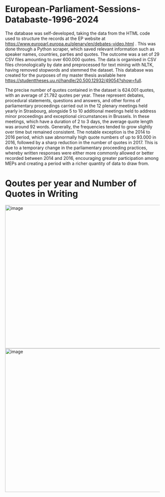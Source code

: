 # European-Parliament-Sessions-Databaste-1996-2024

The database was self-developed, taking the data from the HTML code used to structure the records at the EP website at https://www.europarl.europa.eu/plenary/en/debates-video.html . This was done through a Python scraper, which saved relevant information such as speaker names, countries, parties and quotes. The outcome was a set of 29 CSV files amounting to over 600.000 quotes. The data is organised in CSV files chronologically by date and preprocessed for text mining with NLTK, having removed stopwords and stemmed the dataset. This database was created for the purposes of my master thesis available here https://studenttheses.uu.nl/handle/20.500.12932/49054?show=full. 

The precise number of quotes contained in the dataset is 624.001 quotes, with an average of 21.782 quotes per year. These represent debates, procedural statements, questions and answers, and other forms of parliamentary proceedings carried out in the 12 plenary meetings held yearly in Strasbourg, alongside 5 to 10 additional meetings held to address minor proceedings and exceptional circumstances in Brussels. In these meetings, which have a duration of 2 to 3 days, the average quote length was around 92 words. Generally, the frequencies tended to grow slightly over time but remained consistent. The notable exception is the 2014 to 2016 period, which saw abnormally high quote numbers of up to 93.000 in 2016, followed by a sharp reduction in the number of quotes in 2017. This is due to a temporary change in the parliamentary proceeding practices, whereby written responses were either more commonly allowed or better recorded between 2014 and 2016, encouraging greater participation among MEPs and creating a period with a richer quantity of data to draw from.

# Qoutes per year and Number of Quotes in Writing
<img width="940" height="465" alt="image" src="https://github.com/user-attachments/assets/d60a33b8-2bb3-458d-a4a4-c8241f96d1d4" />
<img width="940" height="466" alt="image" src="https://github.com/user-attachments/assets/6deefcb4-31a3-4fcb-b28d-dd5278c9e46a" />
